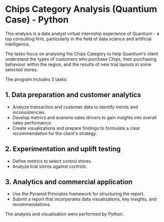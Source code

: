 # Chips Category Analysis (Quantium Case) - Python
This analysis is a data analyst virtual internship experience of Quantium - a top consulting firm, particularly in the field of data science and artificial intelligence.

The tasks focus on analysing the Chips Category to help Quantium's client understand the types of customers who purchase Chips, their purchasing behaviour within the region, and the results of new trial layouts in some selected stores.

The program includes 3 tasks:

## 1. Data preparation and customer analytics
- Analyze transaction and customer data to identify trends and inconsistencies. 
- Develop metrics and examine sales drivers to gain insights into overall sales performance. 
- Create visualizations and prepare findings to formulate a clear recommendation for the client's strategy.

## 2. Experimentation and uplift testing
- Define metrics to select control stores.
- Analyze trial stores against controls.

## 3. Analytics and commercial application
- Use the Pyramid Principles framework for structuring the report.
- Submit a report that incorporates data visualizations, key insights, and recommendations.

The analysis and visualisation were performed by Python.
